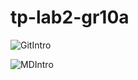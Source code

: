 # tp-lab2-gr10a
![GitIntro](https://github.com/SirGisa/lab2-intro-git)

![MDIntro](https://github.com/SirGisa/lab2-intro-markdown)

